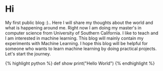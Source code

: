 # Hi
My first public blog :).. Here I will share my thoughts about the world and what is happening around me. Right now I am doing my master's in computer science from University of Southern California. I like to teach and I am interested in machine learning. This blog will mainly contain my experiments with Machine Learning. I hope this blog will be helpful for someone who wants to learn machine learning by doing practical projects. Let's start the journey.


{% highlight python %}
def show
  print("Hello World")
{% endhighlight %}

